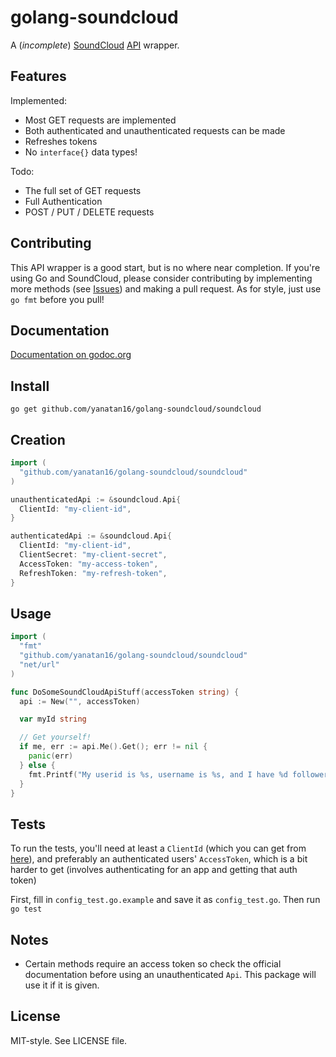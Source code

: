 # golang-soundcloud

A (_incomplete_) [SoundCloud](http://soundcloud.com) [API](http://developers.soundcloud.com) wrapper.

## Features

Implemented:

- Most GET requests are implemented
- Both authenticated and unauthenticated requests can be made
- Refreshes tokens
- No `interface{}` data types!

Todo:

- The full set of GET requests
- Full Authentication
- POST / PUT / DELETE requests

## Contributing

This API wrapper is a good start, but is no where near completion. If you're using Go and SoundCloud, please consider contributing by implementing more methods (see [Issues](https://github.com/yanatan16/golang-soundcloud/issues)) and making a pull request. As for style, just use `go fmt` before you pull!

## Documentation

[Documentation on godoc.org](http://godoc.org/github.com/yanatan16/golang-soundcloud/soundcloud)

## Install

```
go get github.com/yanatan16/golang-soundcloud/soundcloud
```

## Creation

```go
import (
  "github.com/yanatan16/golang-soundcloud/soundcloud"
)

unauthenticatedApi := &soundcloud.Api{
  ClientId: "my-client-id",
}

authenticatedApi := &soundcloud.Api{
  ClientId: "my-client-id",
  ClientSecret: "my-client-secret",
  AccessToken: "my-access-token",
  RefreshToken: "my-refresh-token",
}
```

## Usage

```go
import (
  "fmt"
  "github.com/yanatan16/golang-soundcloud/soundcloud"
  "net/url"
)

func DoSomeSoundCloudApiStuff(accessToken string) {
  api := New("", accessToken)

  var myId string

  // Get yourself!
  if me, err := api.Me().Get(); err != nil {
    panic(err)
  } else {
    fmt.Printf("My userid is %s, username is %s, and I have %d followers\n", me.Id, me.Username, me.FollowerCount)
  }
}
```

## Tests

To run the tests, you'll need at least a `ClientId` (which you can get from [here](http://soundcloud.com/developer/clients/manage/)), and preferably an authenticated users' `AccessToken`, which is a bit harder to get (involves authenticating for an app and getting that auth token)

First, fill in `config_test.go.example` and save it as `config_test.go`. Then run `go test`

## Notes

- Certain methods require an access token so check the official documentation before using an unauthenticated `Api`. This package will use it if it is given.

## License

MIT-style. See LICENSE file.